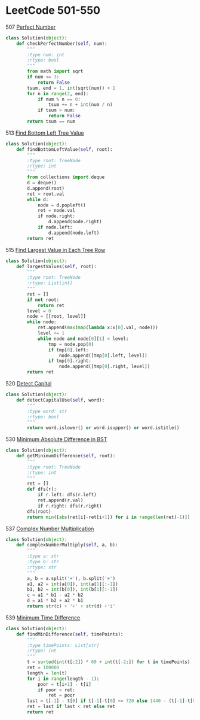 # LeetCode 501-550

507 [Perfect Number](https://leetcode.com/problems/perfect-number/description/)
```python
class Solution(object):
    def checkPerfectNumber(self, num):
        """
        :type num: int
        :rtype: bool
        """
        from math import sqrt
        if num <= 3:
            return False
        tsum, end = 1, int(sqrt(num)) + 1
        for n in range(2, end):
            if num % n == 0:
                tsum += n + int(num / n)
            if tsum > num:
                return False
        return tsum == num
```

513 [Find Bottom Left Tree Value](https://leetcode.com/problems/find-bottom-left-tree-value/description/)
```python
class Solution(object):
    def findBottomLeftValue(self, root):
        """
        :type root: TreeNode
        :rtype: int
        """
        from collections import deque
        d = deque()
        d.append(root)
        ret = root.val
        while d:
            node = d.popleft()
            ret = node.val
            if node.right:
                d.append(node.right)
            if node.left:
                d.append(node.left)
        return ret
```

515 [Find Largest Value in Each Tree Row](https://leetcode.com/problems/find-largest-value-in-each-tree-row/description/)
```python
class Solution(object):
    def largestValues(self, root):
        """
        :type root: TreeNode
        :rtype: List[int]
        """
        ret = []
        if not root:
            return ret
        level = 0
        node = [[root, level]]
        while node:
            ret.append(max(map(lambda x:x[0].val, node)))
            level += 1
            while node and node[0][1] < level:
                tmp = node.pop(0)
                if tmp[0].left:
                    node.append([tmp[0].left, level])
                if tmp[0].right:
                    node.append([tmp[0].right, level])
        return ret
```

520 [Detect Capital](https://leetcode.com/problems/detect-capital/description/)
```python
class Solution(object):
    def detectCapitalUse(self, word):
        """
        :type word: str
        :rtype: bool
        """
        return word.islower() or word.isupper() or word.istitle()
```

530 [Minimum Absolute Difference in BST](https://leetcode.com/problems/minimum-absolute-difference-in-bst/description/)
```python
class Solution(object):
    def getMinimumDifference(self, root):
        """
        :type root: TreeNode
        :rtype: int
        """
        ret = []
        def dfs(r):
            if r.left: dfs(r.left)
            ret.append(r.val)
            if r.right: dfs(r.right)
        dfs(root)
        return min([abs(ret[i]-ret[i+1]) for i in range(len(ret)-1)])
```

537 [Complex Number Multiplication](https://leetcode.com/problems/complex-number-multiplication/description/)
```python
class Solution(object):
    def complexNumberMultiply(self, a, b):
        """
        :type a: str
        :type b: str
        :rtype: str
        """
        a, b = a.split('+'), b.split('+')
        a1, a2 = int(a[0]), int(a[1][:-1])
        b1, b2 = int(b[0]), int(b[1][:-1])
        c = a1 * b1 - a2 * b2
        d = a1 * b2 + a2 * b1
        return str(c) + '+' + str(d) +'i'
```

539 [Minimum Time Difference](https://leetcode.com/problems/minimum-time-difference/description/)
```Python
class Solution(object):
    def findMinDifference(self, timePoints):
        """
        :type timePoints: List[str]
        :rtype: int
        """
        t = sorted(int(t[:2]) * 60 + int(t[-2:]) for t in timePoints)
        ret = 100000
        length = len(t)
        for i in range(length - 1):
            poor = t[i+1] - t[i]
            if poor < ret:
                ret = poor
        last = t[-1] - t[0] if t[-1]-t[0] <= 720 else 1440 - (t[-1]-t[0])
        ret = last if last < ret else ret
        return ret
```
